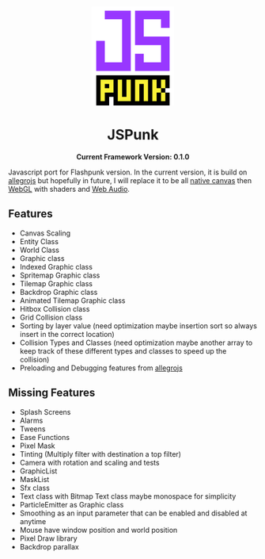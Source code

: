 <p align="center">
	<img height="200px" src="logo.gif"/>
</p>

<h1 align="center">
	JSPunk
</h1>

<p align="center">
  <b>Current Framework Version: 0.1.0</b>
</p>

Javascript port for Flashpunk version. In the current version, it is build on [allegrojs](http://allegrojs.net/) but hopefully in future, I will replace it to be all [native canvas](https://developer.mozilla.org/en-US/docs/Web/API/Canvas_API) then [WebGL](https://webgl2fundamentals.org/) with shaders and [Web Audio](https://developer.mozilla.org/en-US/docs/Web/API/Web_Audio_API).

## Features
- Canvas Scaling
- Entity Class
- World Class
- Graphic class
- Indexed Graphic class
- Spritemap Graphic class
- Tilemap Graphic class
- Backdrop Graphic class
- Animated Tilemap Graphic class
- Hitbox Collision class
- Grid Collision class
- Sorting by layer value (need optimization maybe insertion sort so always insert in the correct location)
- Collision Types and Classes (need optimization maybe another array to keep track of these different types and classes to speed up the collision)
- Preloading and Debugging features from [allegrojs](http://allegrojs.net/)

## Missing Features
- Splash Screens
- Alarms
- Tweens
- Ease Functions
- Pixel Mask
- Tinting (Multiply filter with destination a top filter)
- Camera with rotation and scaling and tests
- GraphicList
- MaskList
- Sfx class
- Text class with Bitmap Text class maybe monospace for simplicity
- ParticleEmitter as Graphic class
- Smoothing as an input parameter that can be enabled and disabled at anytime
- Mouse have window position and world position
- Pixel Draw library
- Backdrop parallax
